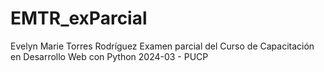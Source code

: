 # EMTR_exParcial
Evelyn Marie Torres Rodríguez
Examen parcial del Curso de Capacitación en Desarrollo Web con Python 2024-03 - PUCP
